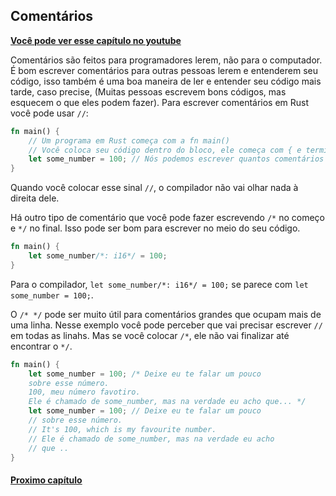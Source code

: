 ## Comentários

**[Você pode ver esse capítulo no youtube](https://youtu.be/fJ7jBZG_Rpo)**

Comentários são feitos para programadores lerem, não para o computador. É bom escrever comentários para outras pessoas lerem e entenderem seu código, isso também é uma boa maneira de ler e entender seu código mais tarde, caso precise, (Muitas pessoas escrevem bons códigos, mas esquecem o que eles podem fazer). Para escrever comentários em Rust você pode usar `//`:

```rust
fn main() {
    // Um programa em Rust começa com a fn main()
    // Você coloca seu código dentro do bloco, ele começa com { e termina com }
    let some_number = 100; // Nós podemos escrever quantos comentários quisermos, o computador nunca vai executa-lós.
}
```

Quando você colocar esse sinal `//`, o compilador não vai olhar nada à direita dele.

Há outro tipo de comentário que você pode fazer escrevendo `/*` no começo e `*/` no final. Isso pode ser bom para escrever no meio do seu código.

```rust
fn main() {
    let some_number/*: i16*/ = 100;
}
```

Para o compilador, `let some_number/*: i16*/ = 100;` se parece com `let some_number = 100;`.

O `/* */` pode ser muito útil para comentários grandes que ocupam mais de uma linha. Nesse exemplo você pode perceber que vai precisar escrever `//` em todas as linahs. Mas se você colocar `/*`, ele não vai finalizar até encontrar o `*/`.

```rust
fn main() {
    let some_number = 100; /* Deixe eu te falar um pouco
    sobre esse número.
    100, meu número favotiro.
    Ele é chamado de some_number, mas na verdade eu acho que... */
    let some_number = 100; // Deixe eu te falar um pouco
    // sobre esse número.
    // It's 100, which is my favourite number.
    // Ele é chamado de some_number, mas na verdade eu acho
    // que ..
}
```

#### [Proximo capítulo](https://github.com/justjapann/easy_rust_ptbr/blob/main/part1/types/types.md)
